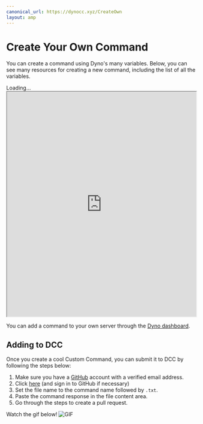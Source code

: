 ```yaml
---
canonical_url: https://dynocc.xyz/CreateOwn
layout: amp
---
```


# Create Your Own Command
You can create a command using Dyno's many variables. Below, you can see many resources for creating a new command, including the list of all the variables.

<amp-iframe class="rounded" height="600" sandbox="allow-scripts allow-same-origin" src="https://cl1.widgetbot.io/channels/333058206198661132/333130753296564227"><span placeholder>Loading...</span><noscript><iframe class="rounded" height="600" width="100%" src="https://cl1.widgetbot.io/channels/333058206198661132/333130753296564227">Looks like your browser does not support iframes.</iframe></noscript></amp-iframe>

You can add a command to your own server through the [Dyno dashboard](https://dynobot.net).

## Adding to DCC
Once you create a cool Custom Command, you can submit it to DCC by following the steps below:
1. Make sure you have a [GitHub](https://github.com) account with a verified email address.
2. Click [here](https://github.com/DynoCC/Dyno-Custom-Commands/new/master) (and sign in to GitHub if necessary)
3. Set the file name to the command name followed by `.txt`.
4. Paste the command response in the file content area.
5. Go through the steps to create a pull request.

Watch the gif below!
<amp-img src="https://magic.school-b.us/463828651016978442.gif" width="940" height="600.17" alt="GIF"><noscript><img src="https://magic.school-b.us/463828651016978442.gif" alt="GIF"></noscript></amp-img>
